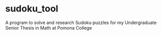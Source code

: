 # sudoku_tool
A program to solve and research Sudoku puzzles for my Undergraduate Senior Thesis in Math at Pomona College
